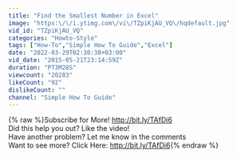 ```yaml
---
title: "Find the Smallest Number in Excel"
image: "https:\/\/i.ytimg.com\/vi\/TZpiKjAU_VQ\/hqdefault.jpg"
vid_id: "TZpiKjAU_VQ"
categories: "Howto-Style"
tags: ["How-To","Simple How To Guide","Excel"]
date: "2022-03-29T02:30:38+03:00"
vid_date: "2015-05-21T23:14:59Z"
duration: "PT3M28S"
viewcount: "20283"
likeCount: "92"
dislikeCount: ""
channel: "Simple How To Guide"
---
```

{% raw %}Subscribe for More! <a rel="nofollow" target="blank" href="http://bit.ly/TAfDi6">http://bit.ly/TAfDi6</a><br />Did this help you out? Like the video!<br />Have another problem? Let me know in the comments<br />Want to see more? Click Here: <a rel="nofollow" target="blank" href="http://bit.ly/TAfDi6">http://bit.ly/TAfDi6</a>{% endraw %}
